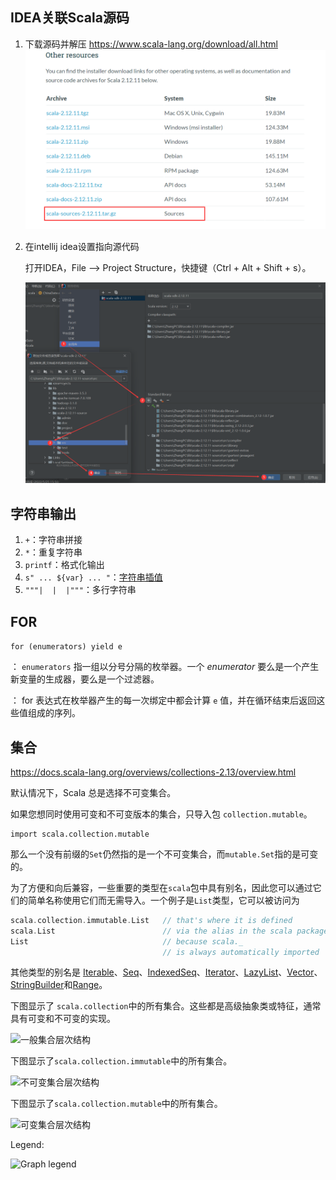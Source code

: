 ## IDEA关联Scala源码

1. 下载源码并解压
   https://www.scala-lang.org/download/all.html
   ![image-20220527151531320](https://raw.githubusercontent.com/F-91Wpr/imageHost/main/2022/05/upgit_20220527_1653635731.png)

2. 在intellij idea设置指向源代码

   打开IDEA，File –> Project Structure，快捷键（Ctrl + Alt + Shift + s）。

   ![image-20220527152403979](https://raw.githubusercontent.com/F-91Wpr/imageHost/main/2022/05/upgit_20220527_1653636244.png)



## 字符串输出

1.  `+`：字符串拼接
2.  `*`：重复字符串
3.  `printf`：格式化输出
4.  `s" ... ${var} ... "`：[字符串插值](https://docs.scala-lang.org/zh-cn/overviews/core/string-interpolation.html)
5.  `"""|  |  |"""`：多行字符串



## FOR

`for (enumerators) yield e`

： `enumerators` 指一组以分号分隔的枚举器。一个 *enumerator* 要么是一个产生新变量的生成器，要么是一个过滤器。

： for 表达式在枚举器产生的每一次绑定中都会计算 `e` 值，并在循环结束后返回这些值组成的序列。



## 集合

https://docs.scala-lang.org/overviews/collections-2.13/overview.html

默认情况下，Scala 总是选择不可变集合。

如果您想同时使用可变和不可变版本的集合，只导入包 `collection.mutable`。

```
import scala.collection.mutable
```

那么一个没有前缀的`Set`仍然指的是一个不可变集合，而`mutable.Set`指的是可变的。

为了方便和向后兼容，一些重要的类型在`scala`包中具有别名，因此您可以通过它们的简单名称使用它们而无需导入。一个例子是`List`类型，它可以被访问为

```scala
scala.collection.immutable.List   // that's where it is defined
scala.List                        // via the alias in the scala package
List                              // because scala._
                                  // is always automatically imported
```

其他类型的别名是 [Iterable](https://www.scala-lang.org/api/2.13.8/scala/collection/Iterable.html)、[Seq](https://www.scala-lang.org/api/2.13.8/scala/collection/immutable/Seq.html)、[IndexedSeq](https://www.scala-lang.org/api/2.13.8/scala/collection/immutable/IndexedSeq.html)、[Iterator](https://www.scala-lang.org/api/2.13.8/scala/collection/Iterator.html)、[LazyList](https://www.scala-lang.org/api/2.13.8/scala/collection/immutable/LazyList.html)、[Vector](https://www.scala-lang.org/api/2.13.8/scala/collection/immutable/Vector.html)、[StringBuilder](https://www.scala-lang.org/api/2.13.8/scala/collection/mutable/StringBuilder.html)和[Range](https://www.scala-lang.org/api/2.13.8/scala/collection/immutable/Range.html)。

下图显示了  `scala.collection`中的所有集合。这些都是高级抽象类或特征，通常具有可变和不可变的实现。

<img src="https://docs.scala-lang.org/resources/images/tour/collections-diagram-213.svg" alt="一般集合层次结构">

下图显示了`scala.collection.immutable`中的所有集合。

<img src="https://docs.scala-lang.org/resources/images/tour/collections-immutable-diagram-213.svg" alt="不可变集合层次结构">

下图显示了`scala.collection.mutable`中的所有集合。

<img src="https://docs.scala-lang.org/resources/images/tour/collections-mutable-diagram-213.svg" alt="可变集合层次结构">

Legend:

<img src="https://docs.scala-lang.org/resources/images/tour/collections-legend-diagram.svg" alt="Graph legend">



